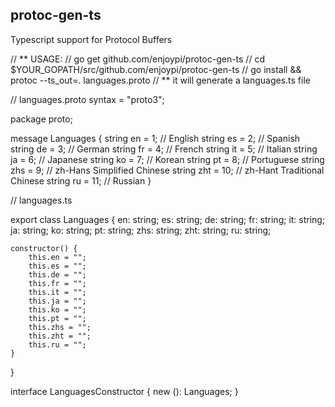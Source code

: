 ## protoc-gen-ts
Typescript support for Protocol Buffers

// ** USAGE:
// go get github.com/enjoypi/protoc-gen-ts
// cd $YOUR_GOPATH/src/github.com/enjoypi/protoc-gen-ts
// go install && protoc --ts_out=. languages.proto
// ** it will generate a languages.ts file

// languages.proto
syntax = "proto3";

package proto;

message Languages {
    string en = 1; // English
    string es = 2; // Spanish
    string de = 3; // German
    string fr = 4; // French
    string it = 5; // Italian
    string ja = 6; // Japanese
    string ko = 7; // Korean
    string pt = 8; // Portuguese
    string zhs = 9; // zh-Hans Simplified Chinese
    string zht = 10; // zh-Hant Traditional Chinese
    string ru = 11; // Russian
}

// languages.ts

export class Languages {
	en:		string;
	es:		string;
	de:		string;
	fr:		string;
	it:		string;
	ja:		string;
	ko:		string;
	pt:		string;
	zhs:		string;
	zht:		string;
	ru:		string;
	
	constructor() {
		this.en = "";
		this.es = "";
		this.de = "";
		this.fr = "";
		this.it = "";
		this.ja = "";
		this.ko = "";
		this.pt = "";
		this.zhs = "";
		this.zht = "";
		this.ru = "";
	}
}

interface LanguagesConstructor {
	new (): Languages;
}


